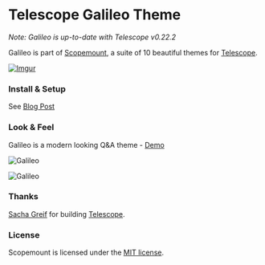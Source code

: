 # Telescope Galileo Theme

*Note: Galileo is up-to-date with Telescope v0.22.2*

Galileo is part of [Scopemount](http://scopemount.startrack.io), a suite of 10 beautiful themes for [Telescope](http://www.telescopeapp.org/).

[![Imgur](http://i.imgur.com/8yYLXiY.jpg)](http://scopemount.startrack.io)

### Install & Setup

See [Blog Post](http://blog.startrack.io/scopemount-theme-galileo/)

### Look & Feel

Galileo is a modern looking Q&A theme - [Demo](http://sm-galileo.meteor.com/)

![Galileo](http://i.imgur.com/bTiJHHU.png)

![Galileo](http://i.imgur.com/aJ1mKcE.png)

### Thanks

[Sacha Greif](https://github.com/SachaG) for building [Telescope](https://github.com/TelescopeJS/Telescope).

### License

Scopemount is licensed under the [MIT license](http://opensource.org/licenses/MIT).
